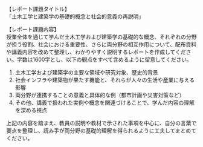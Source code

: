 【レポート課題タイトル】  
「土木工学と建築学の基礎的概念と社会的意義の再説明」

【レポート課題内容】  
授業全体を通じて学んだ土木工学および建築学の基礎的な概念、それぞれの分野が担う役割、社会における重要性、さらに両分野の相互作用について、配布資料や講義内容を改めて整理し、わかりやすく説明するレポートを作成してください。字数は1600字とし、以下の観点をすべて含めるように留意してください。

1. 土木工学および建築学の主要な領域や研究対象、歴史的背景  
2. 社会インフラや建築物が果たす機能と、それらが人々の生活や産業に与える影響  
3. 両分野が連携することの意義と具体的な例（都市計画や災害対策など）  
4. その他、講義で扱われた実例や概念を関連づけることで、学んだ内容の理解を深める視点  

上記の内容を踏まえ、教員の説明や教材で示された事項を中心に、自分の言葉で要点を整理し、読み手が両分野の基礎的理解を得られるように工夫してまとめてください。